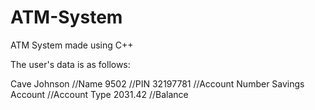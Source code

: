 # ATM-System
ATM System made using C++

The user's data is as follows:

Cave Johnson       //Name
9502               //PIN
32197781           //Account Number
Savings Account    //Account Type
2031.42            //Balance
